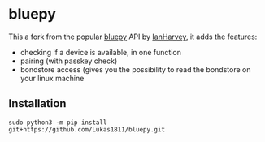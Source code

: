bluepy
======

This a fork from the popular [bluepy](https://github.com/IanHarvey/bluepy) API by [IanHarvey](https://github.com/IanHarvey), it adds the features:

- checking if a device is available, in one function 
- pairing (with passkey check)
- bondstore access (gives you the possibility to read the bondstore on your linux machine

Installation
------------
```
sudo python3 -m pip install git+https://github.com/Lukas1811/bluepy.git
```



